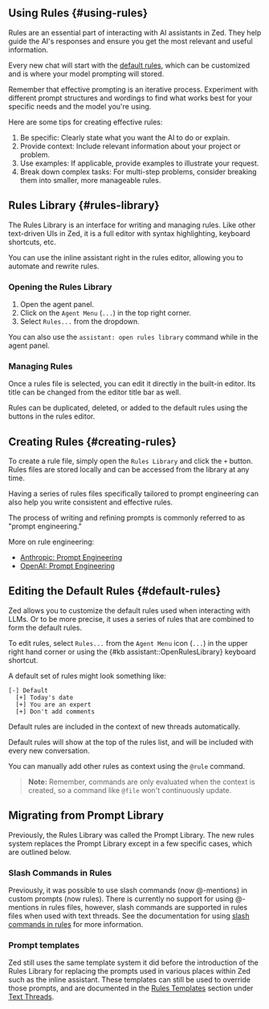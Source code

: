 ## Using Rules {#using-rules}

Rules are an essential part of interacting with AI assistants in Zed. They help guide the AI's responses and ensure you get the most relevant and useful information.

Every new chat will start with the [default rules](#default-rules), which can be customized and is where your model prompting will stored.

Remember that effective prompting is an iterative process. Experiment with different prompt structures and wordings to find what works best for your specific needs and the model you're using.

Here are some tips for creating effective rules:

1. Be specific: Clearly state what you want the AI to do or explain.
2. Provide context: Include relevant information about your project or problem.
3. Use examples: If applicable, provide examples to illustrate your request.
4. Break down complex tasks: For multi-step problems, consider breaking them into smaller, more manageable rules.

## Rules Library {#rules-library}

The Rules Library is an interface for writing and managing rules. Like other text-driven UIs in Zed, it is a full editor with syntax highlighting, keyboard shortcuts, etc.

You can use the inline assistant right in the rules editor, allowing you to automate and rewrite rules.

### Opening the Rules Library

1. Open the agent panel.
2. Click on the `Agent Menu` (`...`) in the top right corner.
3. Select `Rules...` from the dropdown.

You can also use the `assistant: open rules library` command while in the agent panel.

### Managing Rules

Once a rules file is selected, you can edit it directly in the built-in editor. Its title can be changed from the editor title bar as well.

Rules can be duplicated, deleted, or added to the default rules using the buttons in the rules editor.

## Creating Rules {#creating-rules}

To create a rule file, simply open the `Rules Library` and click the `+` button. Rules files are stored locally and can be accessed from the library at any time.

Having a series of rules files specifically tailored to prompt engineering can also help you write consistent and effective rules.

The process of writing and refining prompts is commonly referred to as "prompt engineering."

More on rule engineering:

- [Anthropic: Prompt Engineering](https://docs.anthropic.com/en/docs/build-with-claude/prompt-engineering/overview)
- [OpenAI: Prompt Engineering](https://platform.openai.com/docs/guides/prompt-engineering)

## Editing the Default Rules {#default-rules}

Zed allows you to customize the default rules used when interacting with LLMs. Or to be more precise, it uses a series of rules that are combined to form the default rules.

To edit rules, select `Rules...` from the `Agent Menu` icon (`...`) in the upper right hand corner or using the {#kb assistant::OpenRulesLibrary} keyboard shortcut.

A default set of rules might look something like:

```plaintext
[-] Default
  [+] Today's date
  [+] You are an expert
  [+] Don't add comments
```

Default rules are included in the context of new threads automatically.

Default rules will show at the top of the rules list, and will be included with every new conversation.

You can manually add other rules as context using the `@rule` command.

<!-- todo! - is this note accurate? -->
> **Note:** Remember, commands are only evaluated when the context is created, so a command like `@file` won't continuously update.

## Migrating from Prompt Library

Previously, the Rules Library was called the Prompt Library. The new rules system replaces the Prompt Library except in a few specific cases, which are outlined below.

### Slash Commands in Rules

Previously, it was possible to use slash commands (now @-mentions) in custom prompts (now rules). There is currently no support for using @-mentions in rules files, however, slash commands are supported in rules files when used with text threads. See the documentation for using [slash commands in rules](./text-threads.md#slash-commands-in-rules) for more information.

### Prompt templates

<!-- todo! improve wording -->

Zed still uses the same template system it did before the introduction of the Rules Library for replacing the prompts used in various places within Zed such as the inline assistant. These templates can still be used to override those prompts, and are documented in the [Rules Templates](./text-threads.md#rule-templates) section under [Text Threads](./text-threads.md).

